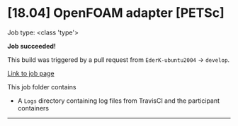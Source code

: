# [18.04] OpenFOAM adapter [PETSc]

Job type: <class 'type'>



**Job succeeded!**



This build was triggered by a pull request from `EderK-ubuntu2004` → `develop`.



[Link to job page]({[job_link]})


This job folder contains
- A `Logs` directory containing log files from TravisCI and the participant containers


---

